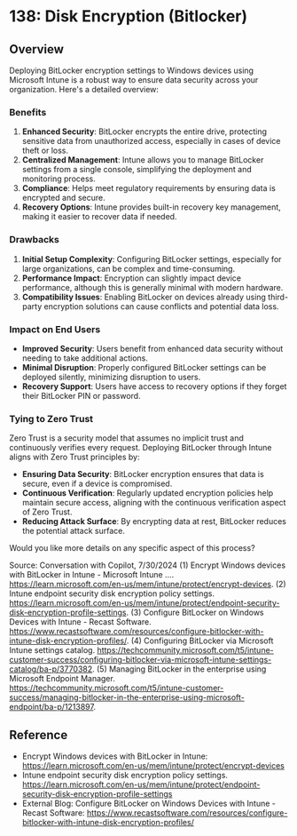 # 138: Disk Encryption (Bitlocker)

## Overview
Deploying BitLocker encryption settings to Windows devices using Microsoft Intune is a robust way to ensure data security across your organization. Here's a detailed overview:

### Benefits
1. **Enhanced Security**: BitLocker encrypts the entire drive, protecting sensitive data from unauthorized access, especially in cases of device theft or loss.
2. **Centralized Management**: Intune allows you to manage BitLocker settings from a single console, simplifying the deployment and monitoring process.
3. **Compliance**: Helps meet regulatory requirements by ensuring data is encrypted and secure.
4. **Recovery Options**: Intune provides built-in recovery key management, making it easier to recover data if needed.

### Drawbacks
1. **Initial Setup Complexity**: Configuring BitLocker settings, especially for large organizations, can be complex and time-consuming.
2. **Performance Impact**: Encryption can slightly impact device performance, although this is generally minimal with modern hardware.
3. **Compatibility Issues**: Enabling BitLocker on devices already using third-party encryption solutions can cause conflicts and potential data loss.

### Impact on End Users
- **Improved Security**: Users benefit from enhanced data security without needing to take additional actions.
- **Minimal Disruption**: Properly configured BitLocker settings can be deployed silently, minimizing disruption to users.
- **Recovery Support**: Users have access to recovery options if they forget their BitLocker PIN or password.

### Tying to Zero Trust
Zero Trust is a security model that assumes no implicit trust and continuously verifies every request. Deploying BitLocker through Intune aligns with Zero Trust principles by:
- **Ensuring Data Security**: BitLocker encryption ensures that data is secure, even if a device is compromised.
- **Continuous Verification**: Regularly updated encryption policies help maintain secure access, aligning with the continuous verification aspect of Zero Trust.
- **Reducing Attack Surface**: By encrypting data at rest, BitLocker reduces the potential attack surface.

Would you like more details on any specific aspect of this process?

Source: Conversation with Copilot, 7/30/2024
(1) Encrypt Windows devices with BitLocker in Intune - Microsoft Intune .... https://learn.microsoft.com/en-us/mem/intune/protect/encrypt-devices.
(2) Intune endpoint security disk encryption policy settings. https://learn.microsoft.com/en-us/mem/intune/protect/endpoint-security-disk-encryption-profile-settings.
(3) Configure BitLocker on Windows Devices with Intune - Recast Software. https://www.recastsoftware.com/resources/configure-bitlocker-with-intune-disk-encryption-profiles/.
(4) Configuring BitLocker via Microsoft Intune settings catalog. https://techcommunity.microsoft.com/t5/intune-customer-success/configuring-bitlocker-via-microsoft-intune-settings-catalog/ba-p/3770382.
(5) Managing BitLocker in the enterprise using Microsoft Endpoint Manager. https://techcommunity.microsoft.com/t5/intune-customer-success/managing-bitlocker-in-the-enterprise-using-microsoft-endpoint/ba-p/1213897.


## Reference

* Encrypt Windows devices with BitLocker in Intune: https://learn.microsoft.com/en-us/mem/intune/protect/encrypt-devices
* Intune endpoint security disk encryption policy settings. https://learn.microsoft.com/en-us/mem/intune/protect/endpoint-security-disk-encryption-profile-settings
* External Blog: Configure BitLocker on Windows Devices with Intune - Recast Software: https://www.recastsoftware.com/resources/configure-bitlocker-with-intune-disk-encryption-profiles/

